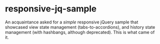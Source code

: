 # responsive-jq-sample
An acquaintance asked for a *simple* responsive jQuery sample that showcased view state management (tabs-to-accordions), and history state management (with hashbangs, although deprecated).  This is what came of it.

